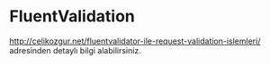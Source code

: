 # FluentValidation

http://celikozgur.net/fluentvalidator-ile-request-validation-islemleri/ adresinden detaylı bilgi alabilirsiniz. 
